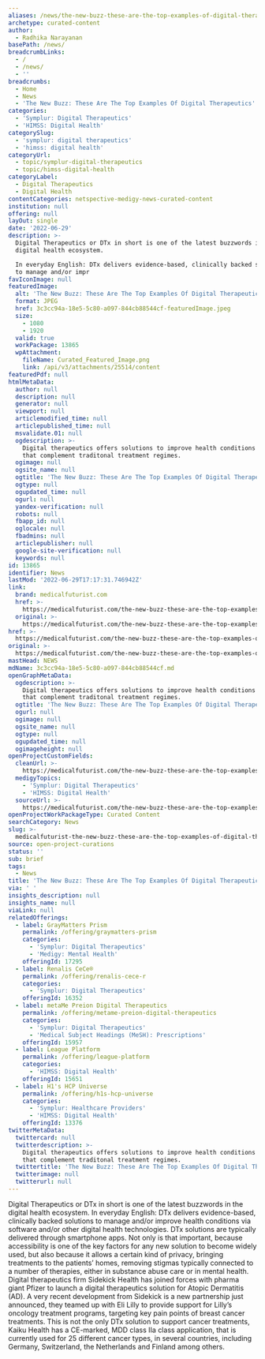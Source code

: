 ```yaml
---
aliases: /news/the-new-buzz-these-are-the-top-examples-of-digital-therapeutics
archetype: curated-content
author:
  - Radhika Narayanan
basePath: /news/
breadcrumbLinks:
  - /
  - /news/
  - ''
breadcrumbs:
  - Home
  - News
  - 'The New Buzz: These Are The Top Examples Of Digital Therapeutics'
categories:
  - 'Symplur: Digital Therapeutics'
  - 'HIMSS: Digital Health'
categorySlug:
  - 'symplur: digital therapeutics'
  - 'himss: digital health'
categoryUrl:
  - topic/symplur-digital-therapeutics
  - topic/himss-digital-health
categoryLabel:
  - Digital Therapeutics
  - Digital Health
contentCategories: netspective-medigy-news-curated-content
institution: null
offering: null
layOut: single
date: '2022-06-29'
description: >-
  Digital Therapeutics or DTx in short is one of the latest buzzwords in the
  digital health ecosystem.

  In everyday English: DTx delivers evidence-based, clinically backed solutions
  to manage and/or impr
favIconImage: null
featuredImage:
  alt: 'The New Buzz: These Are The Top Examples Of Digital Therapeutics'
  format: JPEG
  href: 3c3cc94a-18e5-5c80-a097-844cb88544cf-featuredImage.jpeg
  size:
    - 1080
    - 1920
  valid: true
  workPackage: 13865
  wpAttachment:
    fileName: Curated_Featured_Image.png
    link: /api/v3/attachments/25514/content
featuredPdf: null
htmlMetaData:
  author: null
  description: null
  generator: null
  viewport: null
  articlemodified_time: null
  articlepublished_time: null
  msvalidate.01: null
  ogdescription: >-
    Digital therapeutics offers solutions to improve health conditions via apps
    that complement traditonal treatment regimes.
  ogimage: null
  ogsite_name: null
  ogtitle: 'The New Buzz: These Are The Top Examples Of Digital Therapeutics'
  ogtype: null
  ogupdated_time: null
  ogurl: null
  yandex-verification: null
  robots: null
  fbapp_id: null
  oglocale: null
  fbadmins: null
  articlepublisher: null
  google-site-verification: null
  keywords: null
id: 13865
identifier: News
lastMod: '2022-06-29T17:17:31.746942Z'
link:
  brand: medicalfuturist.com
  href: >-
    https://medicalfuturist.com/the-new-buzz-these-are-the-top-examples-of-digital-therapeutics/
  original: >-
    https://medicalfuturist.com/the-new-buzz-these-are-the-top-examples-of-digital-therapeutics
href: >-
  https://medicalfuturist.com/the-new-buzz-these-are-the-top-examples-of-digital-therapeutics/
original: >-
  https://medicalfuturist.com/the-new-buzz-these-are-the-top-examples-of-digital-therapeutics
mastHead: NEWS
mdName: 3c3cc94a-18e5-5c80-a097-844cb88544cf.md
openGraphMetaData:
  ogdescription: >-
    Digital therapeutics offers solutions to improve health conditions via apps
    that complement traditonal treatment regimes.
  ogtitle: 'The New Buzz: These Are The Top Examples Of Digital Therapeutics'
  ogurl: null
  ogimage: null
  ogsite_name: null
  ogtype: null
  ogupdated_time: null
  ogimageheight: null
openProjectCustomFields:
  cleanUrl: >-
    https://medicalfuturist.com/the-new-buzz-these-are-the-top-examples-of-digital-therapeutics/
  medigyTopics:
    - 'Symplur: Digital Therapeutics'
    - 'HIMSS: Digital Health'
  sourceUrl: >-
    https://medicalfuturist.com/the-new-buzz-these-are-the-top-examples-of-digital-therapeutics
openProjectWorkPackageType: Curated Content
searchCategory: News
slug: >-
  medicalfuturist-the-new-buzz-these-are-the-top-examples-of-digital-therapeutics
source: open-project-curations
status: ''
sub: brief
tags:
  - News
title: 'The New Buzz: These Are The Top Examples Of Digital Therapeutics'
via: ' '
insights_description: null
insights_name: null
viaLink: null
relatedOfferings:
  - label: GrayMatters Prism
    permalink: /offering/graymatters-prism
    categories:
      - 'Symplur: Digital Therapeutics'
      - 'Medigy: Mental Health'
    offeringId: 17295
  - label: Renalis CeCe®
    permalink: /offering/renalis-cece-r
    categories:
      - 'Symplur: Digital Therapeutics'
    offeringId: 16352
  - label: metaMe Preion Digital Therapeutics
    permalink: /offering/metame-preion-digital-therapeutics
    categories:
      - 'Symplur: Digital Therapeutics'
      - 'Medical Subject Headings (MeSH): Prescriptions'
    offeringId: 15957
  - label: League Platform
    permalink: /offering/league-platform
    categories:
      - 'HIMSS: Digital Health'
    offeringId: 15651
  - label: H1's HCP Universe
    permalink: /offering/h1s-hcp-universe
    categories:
      - 'Symplur: Healthcare Providers'
      - 'HIMSS: Digital Health'
    offeringId: 13376
twitterMetaData:
  twittercard: null
  twitterdescription: >-
    Digital therapeutics offers solutions to improve health conditions via apps
    that complement traditonal treatment regimes.
  twittertitle: 'The New Buzz: These Are The Top Examples Of Digital Therapeutics'
  twitterimage: null
  twitterurl: null
---
```

<p>Digital Therapeutics or DTx in short is one of the latest buzzwords in the digital health ecosystem.
In everyday English: DTx delivers evidence-based, clinically backed solutions to manage and/or improve health conditions via software and/or other digital health technologies.
DTx solutions are typically delivered through smartphone apps.
Not only is that important, because accessibility is one of the key factors for any new solution to become widely used, but also because it allows a certain kind of privacy, bringing treatments to the patients’ homes, removing stigmas typically connected to a number of therapies, either in substance abuse care or in mental health.
Digital therapeutics firm Sidekick Health has joined forces with pharma giant Pfizer to launch a digital therapeutics solution for Atopic Dermatitis (AD).
A very recent development from Sidekick is a new partnership just announced, they teamed up with Eli Lilly to provide support for Lilly’s oncology treatment programs, targeting key pain points of breast cancer treatments.
This is not the only DTx solution to support cancer treatments, Kaiku Health has a CE-marked, MDD class IIa class application, that is currently used for 25 different cancer types, in several countries, including Germany, Switzerland, the Netherlands and Finland among others.</p>
